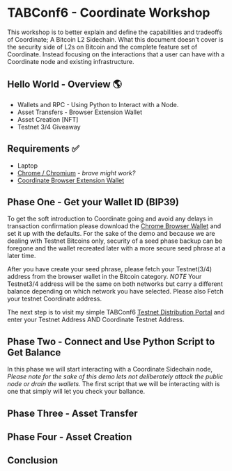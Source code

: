 # TABConf6 - Coordinate Workshop
This workshop is to better explain and define the capabilities and tradeoffs of Coordinate; A Bitcoin L2 Sidechain. What this document doesn't cover is the security side of L2s on Bitcoin and the complete feature set of Coordinate. Instead focusing on the interactions that a user can have with a Coordinate node and existing infrastructure. 

## Hello World - Overview 🌎
 - Wallets and RPC - Using Python to Interact with a Node.
 - Asset Transfers - Browser Extension Wallet
 - Asset Creation [NFT]
 - Testnet 3/4 Giveaway

## Requirements ✅
 - Laptop
 - [Chrome / Chromium](https://www.google.com/chrome/) - _brave might work?_
 - [Coordinate Browser Extension Wallet](https://chromewebstore.google.com/detail/anduro/khebhoaoppjeidmdkpdglmlhghnooijn)

## Phase One - Get your Wallet ID (BIP39)
To get the soft introduction to Coordinate going and avoid any delays in transaction confirmation please download the [Chrome Browser Wallet](https://www.google.com/chrome/) and set it up with the defaults. For the sake of the demo and because we are dealing with Testnet Bitcoins only, security of a seed phase backup can be foregone and the wallet recreated later with a more secure seed phrase at a later time. 

After you have create your seed phrase, please fetch your Testnet(3/4) address from the browser wallet in the Bitcoin category. *NOTE* Your Testnet3/4 address will be the same on both networks but carry a different balance depending on which network you have selected. Please also Fetch your testnet Coordinate address.

The next step is to visit my simple TABConf6 [Testnet Distribution Portal](https://tabconf.testnet4.io) and enter your Testnet Address AND Coordinate Testnet Address.

## Phase Two - Connect and Use Python Script to Get Balance
In this phase we will start interacting with a Coordinate Sidechain node, *Please note for the sake of this demo lets not deliberately attack the public node or drain the wallets.* The first script that we will be interacting with is one that simply will let you check your ballance.

## Phase Three - Asset Transfer

## Phase Four - Asset Creation

## Conclusion